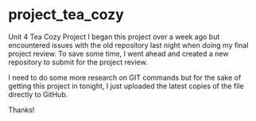 # project_tea_cozy
Unit 4 Tea Cozy Project
I began this project over a week ago but encountered issues with the old repository last night when doing my final project review.  To save some time, I went ahead and created a new repository to submit for the project review.

I need to do some more research on GIT commands but for the sake of getting this project in tonight, I just uploaded the latest copies of the file directly to GitHub.

Thanks!
